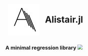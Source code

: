 

<h1 align="center">
  <br>
  <a href="https://github.com/giob1994/Alistair.jl"><img src="./assets/logo.png" alt="Alistair.jl" width="100"></a> <a style="position: relative; top: -40px; left: 10px;">Alistair.jl </a>
  <br>
</h1>

<h3 align="center">A minimal regression library <img src="https://travis-ci.org/giob1994/Alistair.jl.svg?branch=master"></h3>